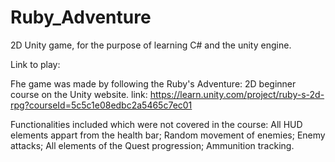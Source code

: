 # Ruby_Adventure
2D Unity game, for the purpose of learning C# and the unity engine.

Link to play: 

Fhe game was made by following the Ruby's Adventure: 2D beginner course on the Unity website. 
link: https://learn.unity.com/project/ruby-s-2d-rpg?courseId=5c5c1e08edbc2a5465c7ec01


Functionalities included which were not covered in the course: 
All HUD elements appart from the health bar;
Random movement of enemies;
Enemy attacks;
All elements of the Quest progression;
Ammunition tracking.
